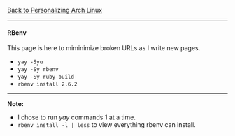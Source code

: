 [Back to Personalizing Arch Linux](../03-personalize-arch-linux.md)
***

#### RBenv 
This page is here to miminimize broken URLs as I write new pages.

* `yay -Syu`
* `yay -Sy rbenv`
* `yay -Sy ruby-build`
* `rbenv install 2.6.2`
---
__Note:__ 
* I chose to run *yay* commands 1 at a time.
* `rbenv install -l | less` to view everything rbenv can install.

